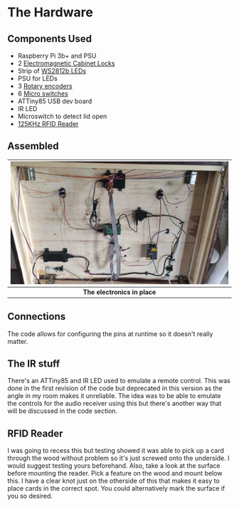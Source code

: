 # The Hardware

## Components Used

- Raspberry Pi 3b+ and PSU
- 2 [Electromagnetic Cabinet Locks](https://www.aliexpress.com/item/1005001938251195.html)
- Strip of [WS2812b LEDs](https://www.aliexpress.com/item/1005003129921250.html)
- PSU for LEDs
- 3 [Rotary encoders](https://www.aliexpress.com/item/1005002931777351.html)
- 6 [Micro switches](https://www.aliexpress.com/item/32878542627.html)
- ATTiny85 USB dev board
- IR LED
- Microswitch to detect lid open
- [125KHz RFID Reader](https://www.banggood.com/125KHZ-USB-RFID-EM4100-ID-Card-Reader-or-Door-Access-Control-System-Waterproof-Fast-Response-p-1290348.html)

## Assembled

|![Hardware](images/electronics.jpg?raw=true "Electronics")|
|:--:|
| <b>The electronics in place</b> |

## Connections

The code allows for configuring the pins at runtime so it doesn't really matter.

## The IR stuff

There's an ATTiny85 and IR LED used to emulate a remote control. This was done in the first revision of the code but deprecated in this version as the angle in my room makes it unreliable. The idea was to be able to emulate the controls for the audio receiver using this but there's another way that will be discussed in the code section.

## RFID Reader

I was going to recess this but testing showed it was able to pick up a card through the wood without problem so it's just screwed onto the underside. I would suggest testing yours beforehand.
Also, take a look at the surface before mounting the reader. Pick a feature on the wood and mount below this. I have a clear knot just on the otherside of this that makes it easy to place cards in the correct spot.
You could alternatively mark the surface if you so desired.